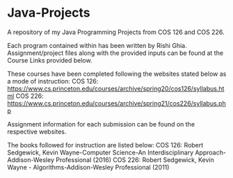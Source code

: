 # Java-Projects

A repository of my Java Programming Projects from COS 126 and COS 226. 

Each program contained within has been written by Rishi Ghia. Assignment/project files along with the provided inputs can be found at the Course Links provided below. 

These courses have been completed following the websites stated below as a mode of instruction: 
COS 126: https://www.cs.princeton.edu/courses/archive/spring20/cos126/syllabus.html
COS 226: https://www.cs.princeton.edu/courses/archive/spring21/cos226/syllabus.php

Assignment information for each submission can be found on the respective websites. 

The books followed for instruction are listed below: 
COS 126: Robert Sedgewick, Kevin Wayne-Computer Science-An Interdisciplinary Approach-Addison-Wesley Professional (2016)
COS 226: Robert Sedgewick, Kevin Wayne - Algorithms-Addison-Wesley Professional (2011)
